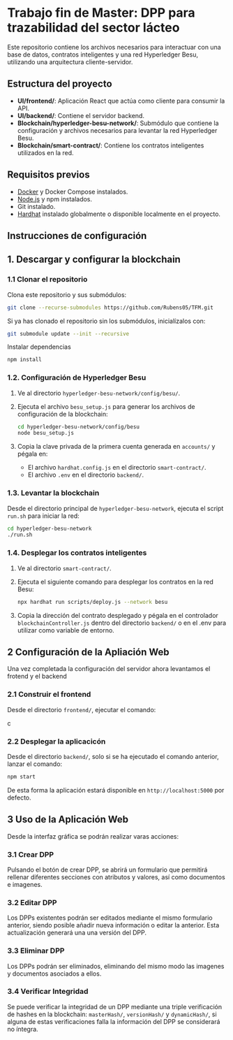
# Trabajo fin de Master: DPP para trazabilidad del sector lácteo

Este repositorio contiene los archivos necesarios para interactuar con una base de datos, contratos inteligentes y una red Hyperledger Besu, utilizando una arquitectura cliente-servidor.
 
## Estructura del proyecto
 
- **UI/frontend/**: Aplicación React que actúa como cliente para consumir la API.
- **UI/backend/**: Contiene el servidor backend.
- **Blockchain/hyperledger-besu-network/**: Submódulo que contiene la configuración y archivos necesarios para levantar la red Hyperledger Besu.
- **Blockchain/smart-contract/**: Contiene los contratos inteligentes utilizados en la red.
 
## Requisitos previos
 
- [Docker](https://www.docker.com/) y Docker Compose instalados.
- [Node.js](https://nodejs.org/) y npm instalados.
- Git instalado.
- [Hardhat](https://hardhat.org/) instalado globalmente o disponible localmente en el proyecto.
 
## **Instrucciones de configuración**
 
## 1. Descargar y configurar la blockchain
### 1.1 Clonar el repositorio
 
Clona este repositorio y sus submódulos:
 
```bash
git clone --recurse-submodules https://github.com/Rubens05/TFM.git
```
 
Si ya has clonado el repositorio sin los submódulos, inicialízalos con:
 
```bash
git submodule update --init --recursive
```
 
Instalar dependencias
```bash
npm install
```

### 1.2. Configuración de Hyperledger Besu
 
1. Ve al directorio `hyperledger-besu-network/config/besu/`.
2. Ejecuta el archivo `besu_setup.js` para generar los archivos de configuración de la blockchain:
 
   ```bash
   cd hyperledger-besu-network/config/besu
   node besu_setup.js
   ```
 
3. Copia la clave privada de la primera cuenta generada en `accounts/` y pégala en:
   - El archivo `hardhat.config.js` en el directorio `smart-contract/`.
   - El archivo `.env` en el directorio `backend/`.
 
### 1.3. Levantar la blockchain
 
Desde el directorio principal de `hyperledger-besu-network`, ejecuta el script `run.sh` para iniciar la red:
 
```bash
cd hyperledger-besu-network
./run.sh
```
 
### 1.4. Desplegar los contratos inteligentes
 
1. Ve al directorio `smart-contract/`.
2. Ejecuta el siguiente comando para desplegar los contratos en la red Besu:
 
   ```bash
   npx hardhat run scripts/deploy.js --network besu
   ```
 
3. Copia la dirección del contrato desplegado y pégala en el controlador `blockchainController.js` dentro del directorio `backend/` o en el .env para utilizar como variable de entorno.
 

## 2 Configuración de la Apliación Web
Una vez completada la configuración del servidor ahora levantamos el frotend y el backend


### 2.1 Construir el frontend
 
Desde el directorio `frontend/`, ejecutar el comando:
 
c

### 2.2 Desplegar la aplicacicón

Desde el directorio `backend/`, solo si se ha ejecutado el comando anterior, lanzar el comando:

```bash
npm start
```

De esta forma la aplicación estará disponible en `http://localhost:5000` por defecto.


## 3 Uso de la Aplicación Web

Desde la interfaz gráfica se podrán realizar varas acciones:

### 3.1 Crear DPP
Pulsando el botón de crear DPP, se abrirá un formulario que permitirá rellenar diferentes secciones con atributos y valores, así como documentos e imagenes.
### 3.2 Editar DPP
Los DPPs existentes podrán ser editados mediante el mismo formulario anterior, siendo posible añadir nueva información o editar la anterior. Esta actualización generará una una versión del DPP.
### 3.3 Eliminar DPP
Los DPPs podrán ser eliminados, eliminando del mismo modo las imagenes y documentos asociados a ellos.
### 3.4 Verificar Integridad
Se puede verificar la integridad de un DPP mediante una triple verificación de hashes en la blockchain: `masterHash/`, `versionHash/` y `dynamicHash/`, si alguna de estas verificaciones falla la información del DPP se considerará no íntegra.



